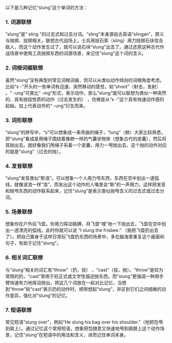 以下是几种记忆“slung”这个单词的方法：

### 1. 词源联想
“slung”是“ sling ”的过去式和过去分词。“sling”本身源自古英语“slingan”，原义与抛掷、投掷相关。联想古代战场上，士兵用投石索（sling）用力抛掷石块攻击敌人，而这个动作发生过了，就可以说石块“slung”出去了。通过还原这种古代作战场景中使用工具抛掷东西的词源场景，来记住“slung”这个词的含义。

### 2. 词根词缀联想
虽然“slung”没有典型的常见词根词缀，但可以从类似动作倾向的词根角度考虑。比如“s -”开头的一些单词有迅速、突然移动的感觉，如“shoot”（射击，发射） 。“ -ung”可类比“ -ing”形式，表示动作，那么“slung”就可以联想为类似一种突然的、具有抛投性质的动作（过去发生的） ，仿佛是从“s -”这个具有快速动作感的起始，加上代表动作的“ -ung”衍生而来。

### 3. 词形联想
“slung”的拼写中，“s”可以想象成一条弯曲的绳子，“lung”（肺）大家比较熟悉，把“slung”看成是用绳子围绕着像肺一样的气囊状物体（想象古代的皮囊），然后将其抛出去。就好像我们用绳子系着一个皮囊，用力一甩抛出去，这个抛的动作对应的就是“slung”（过去的抛）。

### 4. 发音联想
“slung”发音类似“斯浪”。可以想象一个人用力甩东西，东西在空中划出一道弧线，就像波浪一样“浪”，而发出这个动作的人嘴里会“斯”的一声用力，这样把发音和抛甩东西的动作联系起来，记住“slung”是表示类似抛甩含义的过去式或过去分词。

### 5. 场景联想
想象你在户外玩飞盘。你用力挥动胳膊，将飞盘“嗖”地一下抛出去，飞盘在空中划出一道漂亮的弧线。此时你就可以说 “I slung the frisbee.” （我把飞盘扔出去了）。把自己置身于这样日常玩飞盘扔东西的场景中，多在脑海里重复这个画面和句子，有助于记住“slung”。

### 6. 相关词汇联想
与“slung”相关的词汇有“throw”（扔，投） 、“cast”（投，抛）。“throw”是较为常用的扔，“cast”常用于较正式或文学性描述抛东西，而“slung”更强调一种用手臂快速有力地挥动抛出。把这几个词放在一起对比记忆，当想到“throw”和“cast”表示扔的动作时，顺带想起“slung”，并区别它们之间细微的动作差异，强化对“slung”的记忆。

### 7. 短语联想
常见短语“slung over”，例如“He slung his bag over his shoulder.”（他把包甩到肩上）。通过记忆这个常用短语，想象把包随意又快速地甩到肩膀上这个动作场景，记住“slung”在短语中的用法和含义，进而记住单词本身。 